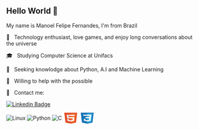 

## Hello World 👋
 My name is Manoel Felipe Fernandes, I'm from Brazil
 
💬  &nbsp; Technology enthusiast, love games, and enjoy long conversations about the universe

:mortar_board:  &nbsp; Studying Computer Science at Unifacs

:scroll: &nbsp; Seeking knowlodge about Python, A.I and Machine Learning 

:bell: &nbsp; Willing to help with the possible

📮 &nbsp; Contact me: <br/>
 
 [![Linkedin Badge](https://img.shields.io/badge/-ManoelFernandes-blue?style=flat-square&logo=Linkedin&logoColor=white&link=https://www.linkedin.com/in/manoel-fernandes-b366161ab/)](https://www.linkedin.com/in/manoel-fernandes-b366161ab/) 
<!--  [![Gmail Badge](https://img.shields.io/badge/-manoelfelipefern@gmail.com-c14438?style=flat-square&logo=Gmail&logoColor=white&link=mailto:manoelfelipefern@gmail.com)](mailto:manoelfelipefern@gmail.com)  -->



<div style="display: inline_block">
  <img align="center" alt="Linux" height="30" width="40" src="https://cdn.jsdelivr.net/gh/devicons/devicon/icons/linux/linux-original.svg">
  <img align="center" alt="Python" height="30" width="40" src="https://cdn.jsdelivr.net/gh/devicons/devicon/icons/python/python-original.svg">
  <img align="center" alt="C" height="30" width="40" src="https://cdn.jsdelivr.net/gh/devicons/devicon/icons/c/c-original.svg">
  <img align="center" alt="HTML" height="30" width="40" src="https://raw.githubusercontent.com/devicons/devicon/master/icons/html5/html5-original.svg">
  <img align="center" alt="CSS" height="30" width="40" src="https://raw.githubusercontent.com/devicons/devicon/master/icons/css3/css3-original.svg">
</div>
 
 
 

